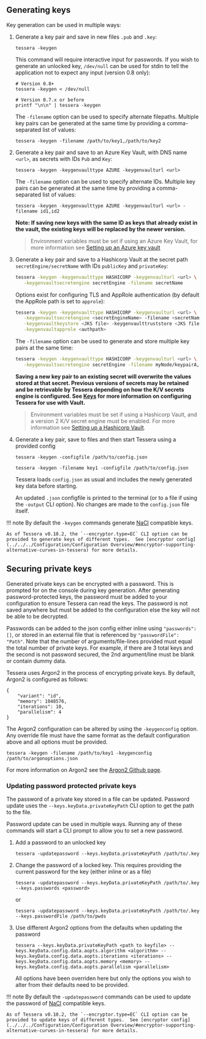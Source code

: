 ## Generating keys

Key generation can be used in multiple ways:

1. Generate a key pair and save in new files `.pub` and `.key`:  
    ```
    tessera -keygen
    ```
    This command will require interactive input for passwords. 
If you wish to generate an unlocked key, `/dev/null` can be used for stdin to tell the application not to expect any input (version 0.8 only):
    ```
    # Version 0.8+
    tessera -keygen < /dev/null

    # Version 0.7.x or before
    printf "\n\n" | tessera -keygen
    ```

    The `-filename` option can be used to specify alternate filepaths.  Multiple key pairs can be generated at the same time by providing a comma-separated list of values:
    ```
    tessera -keygen -filename /path/to/key1,/path/to/key2
    ```

1. Generate a key pair and save to an Azure Key Vault, with DNS name `<url>`, as secrets with IDs `Pub` and `Key`:
    ```
    tessera -keygen -keygenvaulttype AZURE -keygenvaulturl <url>
    ```
    
    The `-filename` option can be used to specify alternate IDs.  Multiple key pairs can be generated at the same time by providing a comma-separated list of values:
    ```
    tessera -keygen -keygenvaulttype AZURE -keygenvaulturl <url> -filename id1,id2
    ```
    
    **Note: If saving new keys with the same ID as keys that already exist in the vault, the existing keys will be replaced by the newer version.**
    
    > Environment variables must be set if using an Azure Key Vault, for more information see [Setting up an Azure key vault](../Setting%20up%20an%20Azure%20Key%20Vault)
    
1. Generate a key pair and save to a Hashicorp Vault at the secret path `secretEngine/secretName` with IDs `publicKey` and `privateKey`:
    ```bash
    tessera -keygen -keygenvaulttype HASHICORP -keygenvaulturl <url> \
       -keygenvaultsecretengine secretEngine -filename secretName 
    ```
    Options exist for configuring TLS and AppRole authentication (by default the AppRole path is set to `approle`):
    ```bash
    tessera -keygen -keygenvaulttype HASHICORP -keygenvaulturl <url> \
       -keygenvaultsecretengine <secretEngineName> -filename <secretName> \
       -keygenvaultkeystore <JKS file> -keygenvaulttruststore <JKS file> \
       -keygenvaultapprole <authpath>
    ```
    The `-filename` option can be used to generate and store multiple key pairs at the same time:
    ```bash
    tessera -keygen -keygenvaulttype HASHICORP -keygenvaulturl <url> \
       -keygenvaultsecretengine secretEngine -filename myNode/keypairA,myNode/keypairB 
    ```
    **Saving a new key pair to an existing secret will overwrite the values stored at that secret.  Previous versions of secrets may be retained and be retrievable by Tessera depending on how the K/V secrets engine is configured.  See [Keys](../../../Configuration/Keys) for more information on configuring Tessera for use with Vault.**
    
    > Environment variables must be set if using a Hashicorp Vault, and a version 2 K/V secret engine must be enabled.  For more information see [Setting up a Hashicorp Vault](../Setting%20up%20a%20Hashicorp%20Vault).

1. Generate a key pair, save to files and then start Tessera using a provided config
    ```
    tessera -keygen -configfile /path/to/config.json
    ```
    ```
    tessera -keygen -filename key1 -configfile /path/to/config.json 
    ```
    Tessera loads `config.json` as usual and includes the newly generated key data before starting.  
    
    An updated `.json` configfile is printed to the terminal (or to a file if using the `-output` CLI option).  No changes are made to the `config.json` file itself.

!!! note 
    By default the `-keygen` commands generate [NaCl](https://nacl.cr.yp.to/) compatible keys.  
    
    As of Tessera v0.10.2, the `--encryptor.type=EC` CLI option can be provided to generate keys of different types.  See [encryptor config](../../../Configuration/Configuration Overview/#encryptor-supporting-alternative-curves-in-tessera) for more details.  

## Securing private keys
Generated private keys can be encrypted with a password.  This is prompted for on the console during key generation.  After generating password-protected keys, the password must be added to your configuration to ensure Tessera can read the keys.  The password is not saved anywhere but must be added to the configuration else the key will not be able to be decrypted.  

Passwords can be added to the json config either inline using `"passwords":[]`, or stored in an external file that is referenced by `"passwordFile": "Path"`.  Note that the number of arguments/file-lines provided must equal the total number of private keys.  For example, if there are 3 total keys and the second is not password secured, the 2nd argument/line must be blank or contain dummy data.

Tessera uses Argon2 in the process of encrypting private keys.  By default, Argon2 is configured as follows:
```
{
    "variant": "id",
    "memory": 1048576,
    "iterations": 10,
    "parallelism": 4
}
```
The Argon2 configuration can be altered by using the `-keygenconfig` option.  Any override file must have the same format as the default configuration above and all options must be provided.
```
tessera -keygen -filename /path/to/key1 -keygenconfig /path/to/argonoptions.json
```

For more information on Argon2 see the [Argon2 Github page](https://github.com/P-H-C/phc-winner-argon2).

### Updating password protected private keys
The password of a private key stored in a file can be updated.  Password update uses the `--keys.keyData.privateKeyPath` CLI option to get the path to the file. 

Password update can be used in multiple ways.  Running any of these commands will start a CLI prompt to allow you to set a new password.

1. Add a password to an unlocked key
    ```
    tessera -updatepassword --keys.keyData.privateKeyPath /path/to/.key
    ```
    
1. Change the password of a locked key.  This requires providing the current password for the key (either inline or as a file)
    ```
    tessera -updatepassword --keys.keyData.privateKeyPath /path/to/.key --keys.passwords <password>
    ```
    or
    ```
    tessera -updatepassword --keys.keyData.privateKeyPath /path/to/.key --keys.passwordFile /path/to/pwds
    ```

1. Use different Argon2 options from the defaults when updating the password
    ```
    tessera --keys.keyData.privateKeyPath <path to keyfile> --keys.keyData.config.data.aopts.algorithm <algorithm> --keys.keyData.config.data.aopts.iterations <iterations> --keys.keyData.config.data.aopts.memory <memory> --keys.keyData.config.data.aopts.parallelism <parallelism>
    ```
    All options have been overriden here but only the options you wish to alter from their defaults need to be provided.

!!! note 
    By default the `-updatepassword` commands can be used to update the password of [NaCl](https://nacl.cr.yp.to/) compatible keys.  
    
    As of Tessera v0.10.2, the `--encryptor.type=EC` CLI option can be provided to update keys of different types.  See [encryptor config](../../../Configuration/Configuration Overview/#encryptor-supporting-alternative-curves-in-tessera) for more details.  
